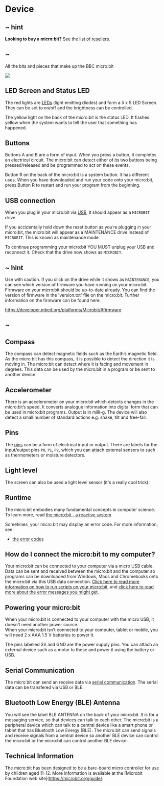 # Device


## ~ hint

**Looking to buy a micro:bit?** See the [list of resellers](https://microbit.org/resellers).

## ~

All the bits and pieces that make up the BBC micro:bit

![](/static/mb/device-0.png)


## LED Screen and Status LED

The red lights are [LEDs](/device/screen) (light emitting diodes) and form a 5 x 5 LED Screen. 
They can be set to on/off and the brightness can be controlled.

The yellow light on the back of the micro:bit is the status LED.
It flashes yellow when the system wants to tell the user that something has happened.

## Buttons

Buttons A and B are a form of input.  When you press a button, it completes an electrical circuit. 
The micro:bit can detect either of its two buttons being pressed/released and be programmed 
to act on these events.

Button R on the back of the micro:bit is a system button. It has different uses. 
When you have downloaded and run your code onto your micro:bit, press Button R to restart and run your program from the beginning.

## USB connection

When you plug in your micro:bit via [USB](/device/usb), it should appear as  a ``MICROBIT`` drive. 

If you accidentally hold down the reset button as you’re plugging in your micro:bit, 
the micro:bit will appear as a MAINTENANCE drive instead of ``MICROBIT``. This is known as maintenance mode.

To continue programming your micro:bit YOU MUST unplug your USB and reconnect it. Check that the drive now shows as ``MICROBIT``.

## ~ hint

Use with caution. If you click on the drive while it shows as ``MAINTENANCE``, 
you can see which version of firmware you have running on your micro:bit. 
Firmware on your micro:bit should be up-to-date already. 
You can find the version of firmware in the 'version.txt' file on the micro:bit. Further information on the firmware can be found here:

https://developer.mbed.org/platforms/Microbit/#firmware

## ~

## Compass

The compass can detect magnetic fields such as the Earth’s magnetic field. 
As the micro:bit has this compass, it is possible to detect the direction it is moving in. 
The micro:bit can detect where it is facing and movement in degrees. 
This data can be used by the micro:bit in a program or be sent to another device.

## Accelerometer

There is an accelerometer on your micro:bit which detects changes in the micro:bit’s speed. 
It converts analogue information into digital form that can be used in micro:bit programs. 
Output is in milli-g. The device will also detect a small number of standard actions e.g. shake, tilt and free-fall.

## Pins

The [pins](/device/pins) can be a form of electrical input or output. 
There are labels for the input/output pins ``P0``, ``P1``, ``P2``, which you can attach external sensors to such as thermometers or moisture detectors.

## Light level

The screen can also be used a light level sensor (it's a really cool trick).

## Runtime

The micro:bit embodies many fundamental concepts in computer science. To learn more, read [the micro:bit - a reactive system](/device/reactive).


Sometimes, your micro:bit may display an error code. For more information, see:

* [the error codes](/device/error-codes)

## How do I connect the micro:bit to my computer?

Your micro:bit can be connected to your computer via a micro USB cable. 
Data can be sent and received between the micro:bit and the computer so programs 
can be downloaded from Windows, Macs and Chromebooks onto the micro:bit via this USB data connection. 
[Click here to read more information on how to run scripts on your micro:bit](/device/usb), 
and [click here to read more about the error messages you might get](/device/error-codes).

## Powering your micro:bit

When your micro:bit is connected to your computer with the micro USB, it doesn’t need another power source.  
When your micro:bit isn’t connected to your computer, tablet or mobile, you will need 2 x AAA 1.5 V batteries to power it.

The pins labelled 3V and GND are the power supply pins. 
You can attach an external device such as a motor to these and power it using the battery or USB.

## Serial Communication

The micro:bit can send an receive data via [serial communication](/device/serial). The serial data can be transfered via USB or BLE.

## Bluetooth Low Energy (BLE) Antenna

You will see the label BLE ANTENNA on the back of your micro:bit. It is for a messaging service, 
so that devices can talk to each other. The micro:bit is a peripheral 
device which can talk to a central device like a smart phone or tablet that has Bluetooth Low Energy (BLE). 
The micro:bit can send signals and receive signals from a central device so another BLE device can 
control the micro:bit or the micro:bit can control another BLE device.

## Technical Information

The micro:bit has been designed to be a bare-board micro controller for use by children aged 11-12. 
More information is available at the [Microbit Foundation web site](https://microbit.org/guide/.
